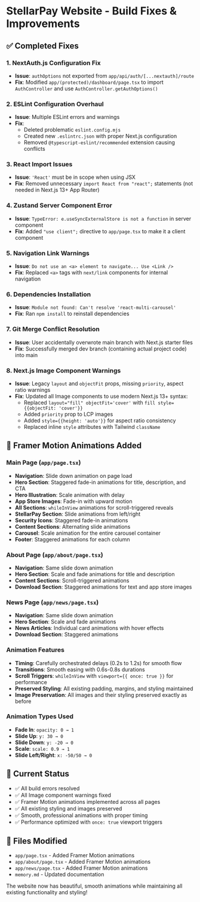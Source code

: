 # StellarPay Website - Build Fixes & Improvements

## ✅ Completed Fixes

### 1. **NextAuth.js Configuration Fix**
- **Issue**: `authOptions` not exported from `app/api/auth/[...nextauth]/route`
- **Fix**: Modified `app/(protected)/dashboard/page.tsx` to import `AuthController` and use `AuthController.getAuthOptions()`

### 2. **ESLint Configuration Overhaul**
- **Issue**: Multiple ESLint errors and warnings
- **Fix**: 
  - Deleted problematic `eslint.config.mjs`
  - Created new `.eslintrc.json` with proper Next.js configuration
  - Removed `@typescript-eslint/recommended` extension causing conflicts

### 3. **React Import Issues**
- **Issue**: `'React'` must be in scope when using JSX
- **Fix**: Removed unnecessary `import React from "react";` statements (not needed in Next.js 13+ App Router)

### 4. **Zustand Server Component Error**
- **Issue**: `TypeError: e.useSyncExternalStore is not a function` in server component
- **Fix**: Added `"use client";` directive to `app/page.tsx` to make it a client component

### 5. **Navigation Link Warnings**
- **Issue**: `Do not use an <a> element to navigate... Use <Link />`
- **Fix**: Replaced `<a>` tags with `next/link` components for internal navigation

### 6. **Dependencies Installation**
- **Issue**: `Module not found: Can't resolve 'react-multi-carousel'`
- **Fix**: Ran `npm install` to reinstall dependencies

### 7. **Git Merge Conflict Resolution**
- **Issue**: User accidentally overwrote main branch with Next.js starter files
- **Fix**: Successfully merged dev branch (containing actual project code) into main

### 8. **Next.js Image Component Warnings**
- **Issue**: Legacy `layout` and `objectFit` props, missing `priority`, aspect ratio warnings
- **Fix**: Updated all Image components to use modern Next.js 13+ syntax:
  - Replaced `layout="fill" objectFit='cover'` with `fill style={{objectFit: 'cover'}}`
  - Added `priority` prop to LCP images
  - Added `style={{height: 'auto'}}` for aspect ratio consistency
  - Replaced inline `style` attributes with Tailwind `className`

## 🎨 **Framer Motion Animations Added**

### **Main Page (`app/page.tsx`)**
- **Navigation**: Slide down animation on page load
- **Hero Section**: Staggered fade-in animations for title, description, and CTA
- **Hero Illustration**: Scale animation with delay
- **App Store Images**: Fade-in with upward motion
- **All Sections**: `whileInView` animations for scroll-triggered reveals
- **StellarPay Section**: Slide animations from left/right
- **Security Icons**: Staggered fade-in animations
- **Content Sections**: Alternating slide animations
- **Carousel**: Scale animation for the entire carousel container
- **Footer**: Staggered animations for each column

### **About Page (`app/about/page.tsx`)**
- **Navigation**: Same slide down animation
- **Hero Section**: Scale and fade animations for title and description
- **Content Sections**: Scroll-triggered animations
- **Download Section**: Staggered animations for text and app store images

### **News Page (`app/news/page.tsx`)**
- **Navigation**: Same slide down animation
- **Hero Section**: Scale and fade animations
- **News Articles**: Individual card animations with hover effects
- **Download Section**: Staggered animations

### **Animation Features**
- **Timing**: Carefully orchestrated delays (0.2s to 1.2s) for smooth flow
- **Transitions**: Smooth easing with 0.6s-0.8s durations
- **Scroll Triggers**: `whileInView` with `viewport={{ once: true }}` for performance
- **Preserved Styling**: All existing padding, margins, and styling maintained
- **Image Preservation**: All images and their styling preserved exactly as before

### **Animation Types Used**
- **Fade In**: `opacity: 0 → 1`
- **Slide Up**: `y: 30 → 0`
- **Slide Down**: `y: -20 → 0`
- **Scale**: `scale: 0.9 → 1`
- **Slide Left/Right**: `x: -50/50 → 0`

## 🚀 **Current Status**
- ✅ All build errors resolved
- ✅ All Image component warnings fixed
- ✅ Framer Motion animations implemented across all pages
- ✅ All existing styling and images preserved
- ✅ Smooth, professional animations with proper timing
- ✅ Performance optimized with `once: true` viewport triggers

## 📁 **Files Modified**
- `app/page.tsx` - Added Framer Motion animations
- `app/about/page.tsx` - Added Framer Motion animations  
- `app/news/page.tsx` - Added Framer Motion animations
- `memory.md` - Updated documentation

The website now has beautiful, smooth animations while maintaining all existing functionality and styling! 